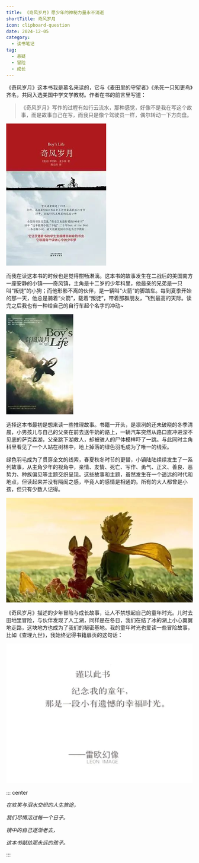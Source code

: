 ```yaml
---
title: 《奇风岁月》愿少年的神秘力量永不消逝
shortTitle: 奇风岁月
icon: clipboard-question
date: 2024-12-05
category:
  - 读书笔记
tag:
  - 悬疑
  - 冒险
  - 成长
---
```


《奇风岁月》这本书我是慕名来读的，它与《麦田里的守望者》《杀死一只知更鸟》齐名，共同入选美国中学文学教材。作者在书的前言里写道：

> 《奇风岁月》写作的过程有如行云流水，那种感觉，好像不是我在写这个故事，而是故事自己在写，而我只是像个驾驶员一样，偶尔转动一下方向盘。

![书籍封面](../../.vuepress/public/assets/images/奇风少年/image-3.png)

而我在读这本书的时候也是觉得酣畅淋漓。这本书的故事发生在二战后的美国南方一座安静的小镇——奇风镇，主角是十二岁的少年科里，他最亲的兄弟是一只叫“叛徒”的小狗；而他形影不离的伙伴，是一辆叫“火箭”的脚踏车。每到夏季开始的那一天，他总是骑着“火箭”，载着“叛徒”，带着那群朋友，飞到最高的天际。读完之后我也有一种给自己的自行车起个名字的冲动~

![书籍封面，另一个版本](../../.vuepress/public/assets/images/奇风少年/image.png)


选择这本书最初是想来读一些推理故事。书籍一开头，是凛冽的还未破晓的冬季清晨，小男孩儿与自己的父亲在前去送牛奶的路上，一辆汽车突然从路口直冲进深不见底的萨克森湖，父亲跳下湖救人，却被骇人的尸体模样吓了一跳。与此同时主角科里看见了一个人站在树林中，地上掉落的绿色羽毛成为了唯一的线索。


绿色羽毛成为了贯穿全文的线索，春夏秋冬时节的更替，小镇陆陆续续发生了一系列故事，从主角少年的视角中，亲情、友情、死亡、写作、勇气、正义、善良、恶势力、种族偏见等主题交织呈现。这些故事和主题，虽然发生在一个遥远的时代和地点，但读起来并没有隔阂之感，毕竟人的感情是相通的。所有的大人都曾是小孩，但只有少数人记得。

![小王子与他的狐狸](../../.vuepress/public/assets/images/奇风少年/image-1.png)


《奇风岁月》描述的少年冒险与成长故事，让人不禁想起自己的童年时光。儿时去田地里冒险，与伙伴发现了人工湖，同样是在冬日，我们在结了冰的湖上小心翼翼地走路，这块地方也成为了我们的秘密基地。我的童年时光也爱读一些冒险故事，比如《查理九世》，我始终记得书籍扉页的这句话：

![《查理九世》扉页文字](../../.vuepress/public/assets/images/奇风少年/image-2.png)

::: center

*在欢笑与泪水交织的人生旅途，*

*我们尽情活过每一个日子。*

*镜中的自己逐渐老去，*

*这本书献给那永远的孩子。*

:::
